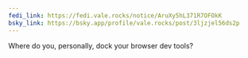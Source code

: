 ```yaml
---
fedi_link: https://fedi.vale.rocks/notice/AruXy5hL371R7OFOkK
bsky_link: https://bsky.app/profile/vale.rocks/post/3ljzjel56ds2p
---
```


Where do you, personally, dock your browser dev tools?
